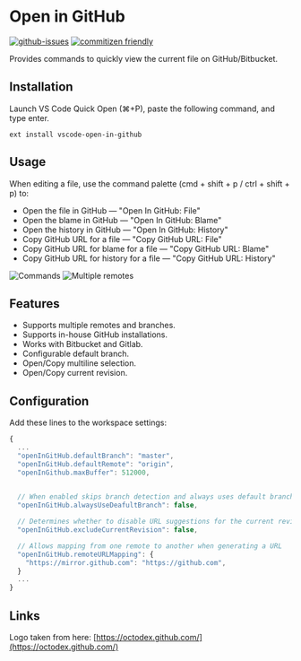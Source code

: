 # Open in GitHub

[![github-issues](https://img.shields.io/github/issues/d4rkr00t/vscode-open-in-github.svg)](https://github.com/d4rkr00t/vscode-open-in-github/issues)
[![commitizen friendly](https://img.shields.io/badge/commitizen-friendly-brightgreen.svg)](http://commitizen.github.io/cz-cl)

Provides commands to quickly view the current file on GitHub/Bitbucket.

## Installation

Launch VS Code Quick Open (⌘+P), paste the following command, and type enter.

```
ext install vscode-open-in-github
```

## Usage

When editing a file, use the command palette (cmd + shift + p / ctrl + shift + p) to:

- Open the file in GitHub — "Open In GitHub: File"
- Open the blame in GitHub — "Open In GitHub: Blame"
- Open the history in GitHub — "Open In GitHub: History"
- Copy GitHub URL for a file — "Copy GitHub URL: File"
- Copy GitHub URL for blame for a file — "Copy GitHub URL: Blame"
- Copy GitHub URL for history for a file — "Copy GitHub URL: History"

![Commands](assets/commands.png)
![Multiple remotes](assets/multiple-remotes-and-branches.png)

## Features

- Supports multiple remotes and branches.
- Supports in-house GitHub installations.
- Works with Bitbucket and Gitlab.
- Configurable default branch.
- Open/Copy multiline selection.
- Open/Copy current revision.

## Configuration

Add these lines to the workspace settings:

```js
{
  ...
  "openInGitHub.defaultBranch": "master",
  "openInGitHub.defaultRemote": "origin",
  "openInGithub.maxBuffer": 512000,

  
  // When enabled skips branch detection and always uses default branch.
  "openInGitHub.alwaysUseDeafultBranch": false,

  // Determines whether to disable URL suggestions for the current revision (commit SHA)
  "openInGitHub.excludeCurrentRevision": false,

  // Allows mapping from one remote to another when generating a URL
  "openInGitHub.remoteURLMapping": {
    "https://mirror.github.com": "https://github.com",
  }
  ...
}
```

## Links

Logo taken from here: [https://octodex.github.com/](https://octodex.github.com/)
